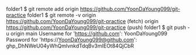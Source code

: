 folder1 $ git remote add origin https://github.com/YoonDaYoung099/git-practice
folder1 $ git remote -v
origin https://github.com/YoonDaYoung099/git-practice (fetch)
origin https://github.com/YoonDaYoung099/git-practice (push)
folder1 $ git push -u origin main
Username for 'https://github.com': YoonDaYoung099
Password for 'https://YoonDaYoung099@github.com': 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
